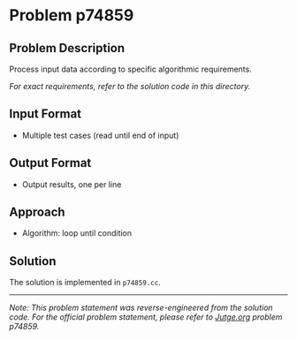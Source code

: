 # Problem p74859

## Problem Description

Process input data according to specific algorithmic requirements.

*For exact requirements, refer to the solution code in this directory.*

## Input Format

- Multiple test cases (read until end of input)

## Output Format

- Output results, one per line

## Approach

- Algorithm: loop until condition

## Solution

The solution is implemented in `p74859.cc`.

---

*Note: This problem statement was reverse-engineered from the solution code. For the official problem statement, please refer to [Jutge.org](https://jutge.org/) problem p74859.*
